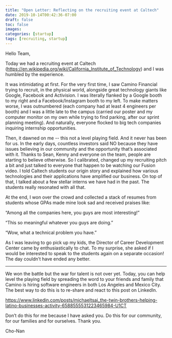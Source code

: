 ```yaml
---
title: "Open Letter: Reflecting on the recruiting event at Caltech"
date: 2019-10-14T00:42:36-07:00
draft: false
toc: false
images:
categories: [startup]
tags: [recruiting, startup]
---
```

Hello Team,

Today we had a recruiting event at Caltech (https://en.wikipedia.org/wiki/California_Institute_of_Technology) and I was humbled by the experience.

It was intimidating at first. For the very first time, I saw Camino Financial trying to recruit, in the physical world, alongside great technology giants like Google, Facebook and Activision. I was literally flanked by a Google booth to my right and a Facebook/Instagram booth to my left. To make matters worse, I was outnumbered (each company had at least 4 engineers per booth) and I was a little late to the campus (carried our poster and my computer monitor on my own while trying to find parking, after our sprint planning meeting). And naturally, everyone flocked to big tech companies inquiring internship opportunities.

Then, it dawned on me -- this not a level playing field. And it never has been for us. In the early days, countless investors said NO because they have issues believing in our community and the opportunity that’s associated with it. Thanks to Sean, Kenny and everyone on the team, people are starting to believe otherwise.
So I calibrated, changed up my recruiting pitch a bit and just talked to everyone that happen to be watching our Fusion video. I told Caltech students our origin story and explained how various technologies and their applications have amplified our business. On top of that, I talked about a few stellar interns we have had in the past. The students really resonated with all that.

At the end, I won over the crowd and collected a stack of resumes from students whose GPAs made mine look sad and received praises like:

“Among all the companies here, you guys are most interesting!”

“This so meaningful whatever you guys are doing.”

“Wow, what a technical problem you have.”

As I was leaving to go pick up my kids, the Director of Career Development Center came by enthusiastically to chat. To my surprise, she asked if I would be interested to speak to the students again on a separate occasion! The day couldn’t have ended any better.

---

We won the battle but the war for talent is not over yet.
Today, you can help level the playing field by spreading the word to your friends and family that Camino is hiring software engineers in both Los Angeles and Mexico City. The best way to do this is to re-share and react to this post on LinkedIn.

https://www.linkedin.com/posts/michaeltsai_the-twin-brothers-helping-latino-businesses-activity-6588555531223465984-U1CT

Don’t do this for me because I have asked you.
Do this for our community, for our families and for ourselves.
Thank you.

Cho-Nan